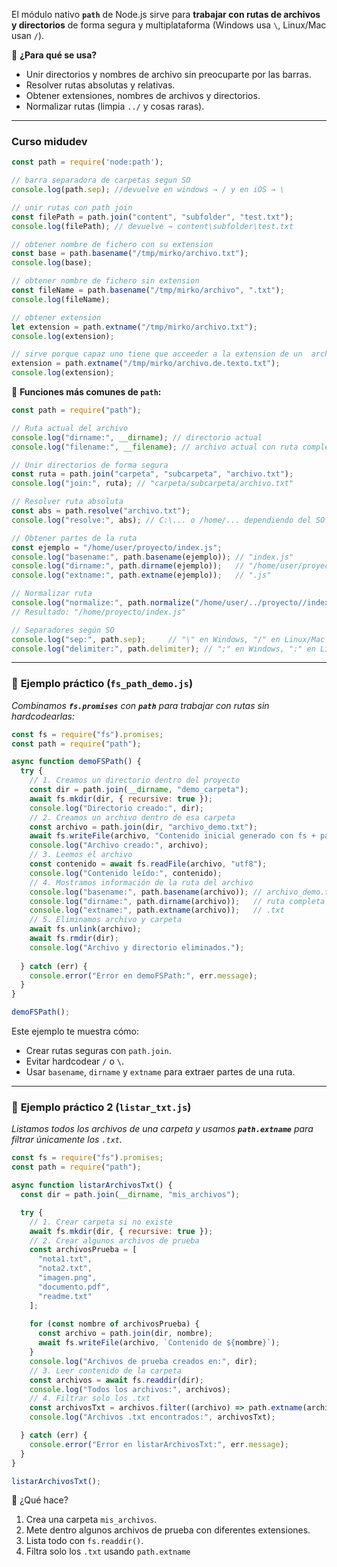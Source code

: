 El módulo nativo **`path`** de Node.js sirve para **trabajar con rutas de archivos y directorios** de forma segura y multiplataforma (Windows usa `\`, Linux/Mac usan `/`).

🔹 **¿Para qué se usa?**
- Unir directorios y nombres de archivo sin preocuparte por las barras.
- Resolver rutas absolutas y relativas.
- Obtener extensiones, nombres de archivos y directorios.
- Normalizar rutas (limpia `../` y cosas raras).

---
### Curso midudev
```js
const path = require('node:path');

// barra separadora de carpetas segun SO
console.log(path.sep); //devuelve en windows → / y en iOS → \

// unir rutas con path join
const filePath = path.join("content", "subfolder", "test.txt");
console.log(filePath); // devuelve → content\subfolder\test.txt

// obtener nombre de fichero con su extension
const base = path.basename("/tmp/mirko/archivo.txt");
console.log(base);

// obtener nombre de fichero sin extension
const fileName = path.basename("/tmp/mirko/archivo", ".txt");
console.log(fileName);

// obtener extension
let extension = path.extname("/tmp/mirko/archivo.txt");
console.log(extension);

// sirve porque capaz uno tiene que acceeder a la extension de un  archivo con un nombre asi :
extension = path.extname("/tmp/mirko/archivo.de.texto.txt");
console.log(extension);
```

📌 **Funciones más comunes de `path`:**
```js
const path = require("path");

// Ruta actual del archivo
console.log("dirname:", __dirname); // directorio actual
console.log("filename:", __filename); // archivo actual con ruta completa

// Unir directorios de forma segura
const ruta = path.join("carpeta", "subcarpeta", "archivo.txt");
console.log("join:", ruta); // "carpeta/subcarpeta/archivo.txt"

// Resolver ruta absoluta
const abs = path.resolve("archivo.txt");
console.log("resolve:", abs); // C:\... o /home/... dependiendo del SO

// Obtener partes de la ruta
const ejemplo = "/home/user/proyecto/index.js";
console.log("basename:", path.basename(ejemplo)); // "index.js"
console.log("dirname:", path.dirname(ejemplo));   // "/home/user/proyecto"
console.log("extname:", path.extname(ejemplo));   // ".js"

// Normalizar ruta
console.log("normalize:", path.normalize("/home/user/../proyecto//index.js"));
// Resultado: "/home/proyecto/index.js"

// Separadores según SO
console.log("sep:", path.sep);     // "\" en Windows, "/" en Linux/Mac
console.log("delimiter:", path.delimiter); // ";" en Windows, ":" en Linux/Mac
```

___

### 📌 **Ejemplo práctico (`fs_path_demo.js`)**

*Combinamos **`fs.promises`** con **`path`** para trabajar con rutas sin hardcodearlas:*
```js
const fs = require("fs").promises;
const path = require("path");

async function demoFSPath() {
  try {
    // 1. Creamos un directorio dentro del proyecto
    const dir = path.join(__dirname, "demo_carpeta");
    await fs.mkdir(dir, { recursive: true });
    console.log("Directorio creado:", dir);
    // 2. Creamos un archivo dentro de esa carpeta
    const archivo = path.join(dir, "archivo_demo.txt");
    await fs.writeFile(archivo, "Contenido inicial generado con fs + path");
    console.log("Archivo creado:", archivo);
    // 3. Leemos el archivo
    const contenido = await fs.readFile(archivo, "utf8");
    console.log("Contenido leído:", contenido);
    // 4. Mostramos información de la ruta del archivo
    console.log("basename:", path.basename(archivo)); // archivo_demo.txt
    console.log("dirname:", path.dirname(archivo));   // ruta completa de la carpeta
    console.log("extname:", path.extname(archivo));   // .txt
    // 5. Eliminamos archivo y carpeta
    await fs.unlink(archivo);
    await fs.rmdir(dir);
    console.log("Archivo y directorio eliminados.");
    
  } catch (err) {
    console.error("Error en demoFSPath:", err.message);
  }
}

demoFSPath();
```

Este ejemplo te muestra cómo:
- Crear rutas seguras con `path.join`.
- Evitar hardcodear `/` o `\`.
- Usar `basename`, `dirname` y `extname` para extraer partes de una ruta.
___

### 📌 **Ejemplo práctico 2 (`listar_txt.js`)**

*Listamos todos los archivos de una carpeta y usamos **`path.extname`** para filtrar únicamente los `.txt`.*

```js
const fs = require("fs").promises;
const path = require("path");

async function listarArchivosTxt() {
  const dir = path.join(__dirname, "mis_archivos");

  try {
    // 1. Crear carpeta si no existe
    await fs.mkdir(dir, { recursive: true });
    // 2. Crear algunos archivos de prueba
    const archivosPrueba = [
      "nota1.txt",
      "nota2.txt",
      "imagen.png",
      "documento.pdf",
      "readme.txt"
    ];
    
    for (const nombre of archivosPrueba) {
      const archivo = path.join(dir, nombre);
      await fs.writeFile(archivo, `Contenido de ${nombre}`);
    }
    console.log("Archivos de prueba creados en:", dir);
    // 3. Leer contenido de la carpeta
    const archivos = await fs.readdir(dir);
    console.log("Todos los archivos:", archivos);
    // 4. Filtrar solo los .txt
    const archivosTxt = archivos.filter((archivo) => path.extname(archivo) === ".txt");
    console.log("Archivos .txt encontrados:", archivosTxt);

  } catch (err) {
    console.error("Error en listarArchivosTxt:", err.message);
  }
}

listarArchivosTxt();
```
📌 ¿Qué hace?

1. Crea una carpeta `mis_archivos`.
2. Mete dentro algunos archivos de prueba con diferentes extensiones.
3. Lista todo con `fs.readdir()`.
4. Filtra solo los `.txt` usando `path.extname`